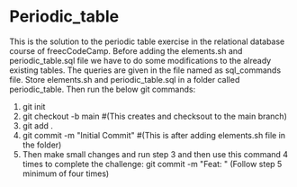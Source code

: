 # Periodic_table
This is the solution to the periodic table exercise in the relational database course of freecCodeCamp.
Before adding the elements.sh and periodic_table.sql file we have to do some modifications to the already existing tables.
The queries are given in the file named as sql_commands file.
Store elements.sh and periodic_table.sql in a folder called periodic_table.
Then run the below git commands:
1. git init
2. git checkout -b main     #(This creates and checksout to  the main branch)
3. git add .
4. git commit -m "Initial Commit"  #(This is after adding elements.sh file in the folder)
5. Then make small changes and run step 3 and then use this command 4 times to complete the challenge:
   git commit -m "Feat: "
   (Follow step 5 minimum of four times)

